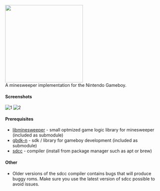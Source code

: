 <img src="https://github.com/rotmoset/gb-mines/blob/master/media/cover.png?raw=true" width="250"><br />
A minesweeper implementation for the Nintendo Gameboy.

#### Screenshots

![1](http://i.imgur.com/PeFUxNN.png)
![2](http://i.imgur.com/RqYRULL.png)

#### Prerequisites

* [libminesweeper](https://github.com/accatyyc/libminesweeper) - small optmized game logic library for minesweeper (included as submodule)
* [gbdk-n](https://github.com/rotmoset/gbdk-n) - sdk / library for gameboy development (included as submodule)
* [sdcc](http://sdcc.sourceforge.net/) - compiler (install from package manager such as apt or brew)


#### Other
  * Older versions of the sdcc compiler contains bugs that will produce buggy roms. Make sure you use the latest version of sdcc possible to avoid issues.
